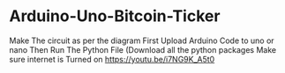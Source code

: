 # Arduino-Uno-Bitcoin-Ticker
Make The circuit as per the diagram
First Upload Arduino Code to uno or nano
Then Run The Python File (Download all the python packages
Make sure internet is Turned on
https://youtu.be/i7NG9K_A5t0
